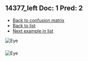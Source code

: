 ## 14377_left Doc: 1 Pred: 2
- [Back to confusion matrix](https://github.com/juliandewit/kaggle_retinopathy/blob/master/matrix.md)
- [Back to list](https://github.com/juliandewit/kaggle_retinopathy/blob/master/lists/12/list.md)
- [Next example in list](https://github.com/juliandewit/kaggle_retinopathy/blob/master/lists/12/14/14397_left.md)

![Eye](https://retinopaty.blob.core.windows.net/size1024/14377_left_1.jpeg)

### 

![Eye]()
